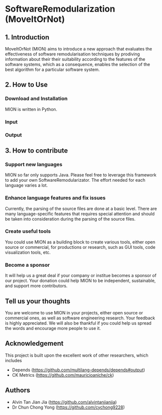 # SoftwareRemodularization (MoveItOrNot)


## 1. Introduction
MoveItOrNot (MION) aims to introduce a new approach that evaluates the effectiveness of software remodularisation techniques by prodiving information about their their suitability according to the features of the software systems, which as a consequence, enables the selection of the best algorithm for a particular software system.


## 2. How to Use
### Download and Installation
MION is written in Python.

### Input

### Output


## 3. How to contribute
### Support new languages
MION so far only supports Java. Please feel free to leverage this framework to add your own SoftwareRemodularizator. The effort needed for each language varies a lot.

### Enhance language features and fix issues
Currently, the parsing of the source files are done at a basic level. There are many language-specific features that requires special attention and should be taken into consideration during the parsing of the source files.

### Create useful tools
You could use MION as a building block to create various tools, either open source or commercial, for productions or research, such as GUI tools, code visualization tools, etc.

### Become a sponsor
It will help us a great deal if your company or institue becomes a sponsor of our project. Your donation could help MION to be independent, sustainable, and support more contributors.

## Tell us your thoughts
You are welcome to use MION in your projects, either open source or commercial ones, as well as software engineering research. Your feedback is highly appreciated. We will also be thankful if you could help us spread the words and encourage more people to use it.

## Acknowledgement
This project is built upon the excellent work of other researchers, which includes
* Depends (https://github.com/multilang-depends/depends#output)
* CK Metrics (https://github.com/mauricioaniche/ck)

## Authors
* Alvin Tan Jian Jia (https://github.com/alvintanjianjia)
* Dr Chun Chong Yong (https://github.com/cychong9228) 
